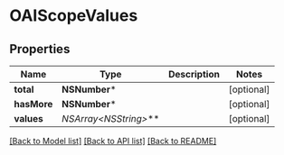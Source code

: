 # OAIScopeValues

## Properties
Name | Type | Description | Notes
------------ | ------------- | ------------- | -------------
**total** | **NSNumber*** |  | [optional] 
**hasMore** | **NSNumber*** |  | [optional] 
**values** | **NSArray&lt;NSString*&gt;*** |  | [optional] 

[[Back to Model list]](../README.md#documentation-for-models) [[Back to API list]](../README.md#documentation-for-api-endpoints) [[Back to README]](../README.md)



